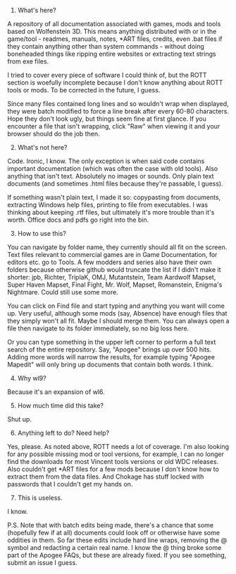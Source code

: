 1. What's here?

A repository of all documentation associated with games, mods and tools based on Wolfenstein 3D. This means anything distributed
with or in the game/tool - readmes, manuals, notes, *ART files, credits, even .bat files if they contain anything other than system
commands - without doing boneheaded things like ripping entire websites or extracting text strings from exe files.

I tried to cover every piece of software I could think of, but the ROTT section is woefully incomplete because I don't know anything
about ROTT tools or mods. To be corrected in the future, I guess.

Since many files contained long lines and so wouldn't wrap when displayed, they were batch modified to force a line break after 
every 60-80 characters. Hope they don't look ugly, but things seem fine at first glance. If you encounter a file that isn't wrapping, 
click "Raw" when viewing it and your browser should do the job then.

2. What's not here?

Code. Ironic, I know. The only exception is when said code contains important documentation (which was often the case with old tools).
Also anything that isn't text. Absolutely no images or sounds. Only plain text documents (and sometimes .html files because they're 
passable, I guess). 

If something wasn't plain text, I made it so: copypasting from documents, extracting Windows help files, printing to 
file from executables. I was thinking about keeping .rtf files, but ultimately it's more trouble than it's worth. Office docs and pdfs
go right into the bin.

3. How to use this?

You can navigate by folder name, they currently should all fit on the screen. Text files relevant to commercial games are in Game 
Documentation, for editors etc. go to Tools. A few modders and series also have their own folders because otherwise github would 
truncate the list if I didn't make it shorter: jpb, Richter, TriplaK, OMJ, Mutantstein, Team Aardwolf Mapset, Super Haven Mapset, 
Final Fight, Mr. Wolf, Mapset, Romanstein, Enigma's Nightmare. Could still use some more.

You can click on Find file and start typing and anything you want will come up. Very useful, although some mods (say, Absence) 
have enough files that they simply won't all fit. Maybe I should merge them. You can always open a file then navigate to its 
folder immediately, so no big loss here.

Or you can type something in the upper left corner to perform a full text search of the entire repository. Say, "Apogee" brings up over
500 hits. Adding more words will narrow the results, for example typing "Apogee Mapedit" will only bring up documents that contain 
both words. I think.

4. Why wl9?

Because it's an expansion of wl6.

5. How much time did this take?

Shut up.

6. Anything left to do? Need help?

Yes, please. As noted above, ROTT needs a lot of coverage. I'm also looking for any possible missing mod or tool versions, for 
example, I can no longer find the downloads for most Vincent tools versions or old WDC releases. Also couldn't get *ART files 
for a few mods because I don't know how to extract them from the data files. And Chokage has stuff locked with passwords that 
I couldn't get my hands on.

7. This is useless.

I know.

P.S. Note that with batch edits being made, there's a chance that some (hopefully few if at all) documents could look off or otherwise 
have some oddities in them. So far these edits include hard line wraps, removing the @ symbol and redacting a certain real name. I know 
the @ thing broke some part of the Apogee FAQs, but these are already fixed. If you see something, submit an issue I guess.
